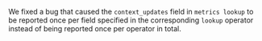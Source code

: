We fixed a bug that caused the `context_updates` field in `metrics lookup` to be
reported once per field specified in the corresponding `lookup` operator instead
of being reported once per operator in total.
